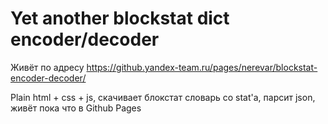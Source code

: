 # Yet another blockstat dict encoder/decoder

Живёт по адресу https://github.yandex-team.ru/pages/nerevar/blockstat-encoder-decoder/

Plain html + css + js, скачивает блокстат словарь со stat'а, парсит json, живёт пока что в Github Pages